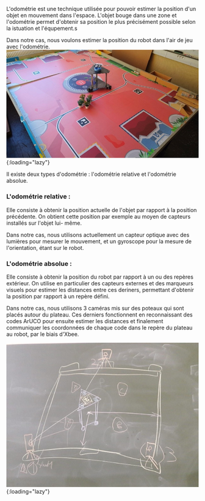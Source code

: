 [order]:       # (1)
[title]:       # (Présentation Odométrie)
[description]: # (Documentation sur l'odométrie)

L'odométrie est une technique utilisée pour pouvoir estimer la position d'un objet en mouvement
dans l'espace.
L'objet bouge dans une zone et l'odométrie permet d'obtenir sa position le plus précisément possible selon la istuation et l'équpement.s

Dans notre cas, nous voulons estimer la position du robot dans l'air de jeu avec l'odométrie.
![Robot sur le plateau de jeu](/static/images/aruco/robotplateau.webp){:loading="lazy"}

Il existe deux types d'odométrie : l'odométrie relative et l'odométrie absolue.


### L'odométrie relative :
Elle consiste à obtenir la position actuelle de l'objet par rapport à la position précédente.
On obtient cette position par exemple au moyen de capteurs installés sur l'objet lui-
même.

Dans notre cas, nous utilisons actuellement un capteur optique avec des lumières pour mesurer le mouvement, et un gyroscope pour la mesure de l'orientation, étant sur le robot.


### L'odométrie absolue :
Elle consiste à obtenir la position du robot par rapport à un ou des repères extérieur.
On utilise en particulier des capteurs externes et des marqueurs visuels pour estimer les distances entre ces deriners, permettant d'obtenir la position par rapport à un repère défini.

Dans notre cas, nous utilisons 3 caméras mis sur des poteaux qui sont placés autour du plateau. Ces derniers fonctionnent en reconnaissant des codes ArUCO pour ensuite estimer les distances et finalement communiquer les coordonnées de chaque code dans le repère du plateau au robot, par le biais d'Xbee.

![Schéma localisation robot par caméras](/static/images/aruco/odometrieabsoluecam.webp){:loading="lazy"}